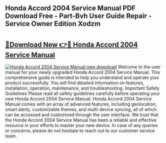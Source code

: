 ## Honda Accord 2004 Service Manual PDF Download Free - Part-Bvh User Guide Repair - Service Owner Edition Xodzm

# <h2><a href="http://bc20714.oget.top/?id=Honda+Accord+2004+Service+Manual">🔗Download New 👉🔴 Honda Accord 2004 Service Manual</a></h2>

[![Honda Accord 2004 Service Manual new download](https://i.imgur.com/5g1atiW.png)](http://bc20714.oget.top/?id=Honda+Accord+2004+Service+Manual)
Welcome to the user manual for your newly upgraded Honda Accord 2004 Service Manual. This comprehensive guide is intended to help you understand and operate your product successfully. You will find detailed information on features, installation, operation, maintenance, and troubleshooting. Important Safety Guidelines Please read all safety guidelines carefully before operating your new Honda Accord 2004 Service Manual. Honda Accord 2004 Service Manual comes with an array of advanced features, including geolocation, smart alerts, customizable themes, and multi-device syncing, all of which can be accessed and customized through the user interface. We trust that the Honda Accord 2004 Service Manual has been a reliable and effective resource in your efforts to master your new device. In case of any queries or concerns, please do not hesitate to reach out to our customer service team.
